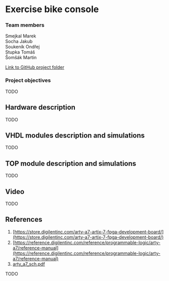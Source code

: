 # Exercise bike console

### Team members

Smejkal Marek  
Socha Jakub  
Soukeník Ondřej  
Stupka Tomáš  
Šomšák Martin  

[Link to GitHub project folder](https://github.com/ondrasouk/Digital-Electronics-1-project)

### Project objectives

TODO


## Hardware description

TODO


## VHDL modules description and simulations

TODO


## TOP module description and simulations

TODO


## Video

TODO


## References

   1. [https://store.digilentinc.com/arty-a7-artix-7-fpga-development-board/](https://store.digilentinc.com/arty-a7-artix-7-fpga-development-board/)
   2. [https://reference.digilentinc.com/reference/programmable-logic/arty-a7/reference-manual](https://reference.digilentinc.com/reference/programmable-logic/arty-a7/reference-manual)
   3. [arty_a7_sch.pdf](Docs/arty_a7_sch.pdf)
   
TODO
